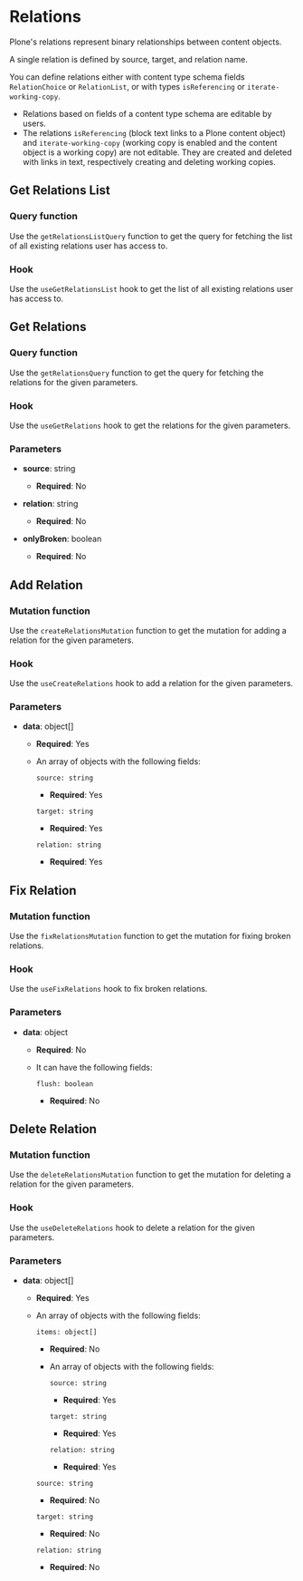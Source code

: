 # Relations

Plone's relations represent binary relationships between content objects.

A single relation is defined by source, target, and relation name.

You can define relations either with content type schema fields `RelationChoice` or `RelationList`, or with types `isReferencing` or `iterate-working-copy`.

- Relations based on fields of a content type schema are editable by users.
- The relations `isReferencing` (block text links to a Plone content object) and `iterate-working-copy` (working copy is enabled and the content object is a working copy) are not editable.
  They are created and deleted with links in text, respectively creating and deleting working copies.

## Get Relations List

### Query function

Use the `getRelationsListQuery` function to get the query for fetching the list of all existing relations user has access to.

### Hook

Use the `useGetRelationsList` hook to get the list of all existing relations user has access to.

## Get Relations

### Query function

Use the `getRelationsQuery` function to get the query for fetching the relations for the given parameters.

### Hook

Use the `useGetRelations` hook to get the relations for the given parameters.

### Parameters

- **source**: string

  - **Required**: No

- **relation**: string

  - **Required**: No

- **onlyBroken**: boolean

  - **Required**: No

## Add Relation

### Mutation function

Use the `createRelationsMutation` function to get the mutation for adding a relation for the given parameters.

### Hook

Use the `useCreateRelations` hook to add a relation for the given parameters.

### Parameters

- **data**: object[]

  - **Required**: Yes
  - An array of objects with the following fields:

    `source: string`

    - **Required**: Yes

    `target: string`

    - **Required**: Yes

    `relation: string`

    - **Required**: Yes

## Fix Relation

### Mutation function

Use the `fixRelationsMutation` function to get the mutation for fixing broken relations.

### Hook

Use the `useFixRelations` hook to fix broken relations.

### Parameters

- **data**: object

  - **Required**: No
  - It can have the following fields:

    `flush: boolean`

    - **Required**: No

## Delete Relation

### Mutation function

Use the `deleteRelationsMutation` function to get the mutation for deleting a relation for the given parameters.

### Hook

Use the `useDeleteRelations` hook to delete a relation for the given parameters.

### Parameters

- **data**: object[]

  - **Required**: Yes
  - An array of objects with the following fields:

    `items: object[]`

    - **Required**: No
    - An array of objects with the following fields:

      `source: string`

      - **Required**: Yes

      `target: string`

      - **Required**: Yes

      `relation: string`

      - **Required**: Yes

    `source: string`

    - **Required**: No

    `target: string`

    - **Required**: No

    `relation: string`

    - **Required**: No
